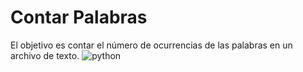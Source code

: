 # Contar Palabras
El objetivo es contar el número de ocurrencias de las palabras en un archivo de texto.
![python](https://user-images.githubusercontent.com/58180852/122330482-e1c61b00-cef8-11eb-9dd7-a202b431657b.jpeg)
